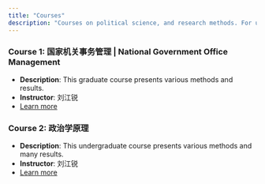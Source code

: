 ```yaml
---
title: "Courses"
description: "Courses on political science, and research methods. For undergraduate and graduate students."
---
```


### Course 1: 国家机关事务管理 | National Government Office Management
- **Description**: This graduate course presents various methods and results.
- **Instructor**: 刘江锐
- [Learn more](./course1/)

### Course 2: 政治学原理
- **Description**: This undergraduate course presents various methods and many results.
- **Instructor**: 刘江锐
- [Learn more](./course2/)